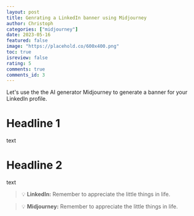 ```yaml
---
layout: post
title: Genrating a LinkedIn banner using Midjourney
author: Christoph
categories: ["midjourney"]
date: 2023-05-16
featured: false
image: "https://placehold.co/600x400.png"
toc: true
isreview: false
rating: 5
comments: true
comments_id: 3
---
```


Let's use the the AI generator Midjourney to generate a banner for your LinkedIn profile.

# Headline 1

text

# Headline 2

text

> :bulb: **LinkedIn:** Remember to appreciate the little things in life.

> :bulb: **Midjourney:**
> Remember to appreciate the little things in life.
